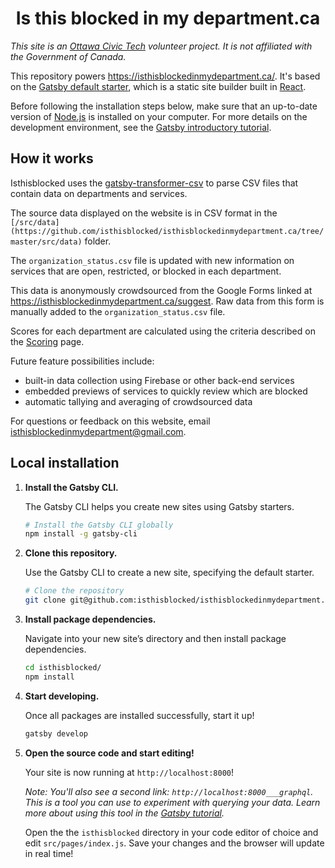<h1 align="center">
  Is this blocked in my department.ca
</h1>

_This site is an [Ottawa Civic Tech](http://ottawacivictech.ca/) volunteer project. It is not affiliated with the Government of Canada._

This repository powers <https://isthisblockedinmydepartment.ca/>. It's based on the [Gatsby default starter](https://www.gatsbyjs.org/starters/gatsby-starter-default), which is a static site builder built in [React](https://reactjs.org/).

Before following the installation steps below, make sure that an up-to-date version of [Node.js](https://nodejs.org/) is installed on your computer. For more details on the development environment, see the [Gatsby introductory tutorial](https://www.gatsbyjs.org/tutorial/part-zero/).

## How it works

Isthisblocked uses the [gatsby-transformer-csv](https://www.gatsbyjs.org/packages/gatsby-transformer-csv/) to parse CSV files that contain data on departments and services.

The source data displayed on the website is in CSV format in the `[/src/data](https://github.com/isthisblocked/isthisblockedinmydepartment.ca/tree/master/src/data)` folder. 

The `organization_status.csv` file is updated with new information on services that are open, restricted, or blocked in each department. 

This data is anonymously crowdsourced from the Google Forms linked at <https://isthisblockedinmydepartment.ca/suggest>. Raw data from this form is manually added to the `organization_status.csv` file. 

Scores for each department are calculated using the criteria described on the [Scoring](https://isthisblockedinmydepartment.ca/scoring) page. 

Future feature possibilities include:

-   built-in data collection using Firebase or other back-end services
-   embedded previews of services to quickly review which are blocked
-   automatic tallying and averaging of crowdsourced data

For questions or feedback on this website, email [isthisblockedinmydepartment@gmail.com](mailto:isthisblockedinmydepartment@gmail.com).

## Local installation

1.  **Install the Gatsby CLI.**

    The Gatsby CLI helps you create new sites using Gatsby starters.

    ```sh
    # Install the Gatsby CLI globally
    npm install -g gatsby-cli
    ```

2.  **Clone this repository.**

    Use the Gatsby CLI to create a new site, specifying the default starter.

    ```sh
    # Clone the repository 
    git clone git@github.com:isthisblocked/isthisblockedinmydepartment.ca.git isthisblocked
    ```

3.  **Install package dependencies.**

    Navigate into your new site’s directory and then install package dependencies.

    ```sh
    cd isthisblocked/
    npm install
    ```

3.  **Start developing.**

    Once all packages are installed successfully, start it up!

    ```sh
    gatsby develop
    ```

4.  **Open the source code and start editing!**

    Your site is now running at `http://localhost:8000`!
    
    *Note: You'll also see a second link: `http://localhost:8000___graphql`. This is a tool you can use to experiment with querying your data. Learn more about using this tool in the [Gatsby tutorial](https://next.gatsbyjs.org/tutorial/part-five/#introducing-graphiql).*
    
    Open the the `isthisblocked` directory in your code editor of choice and edit `src/pages/index.js`. Save your changes and the browser will update in real time!
    
